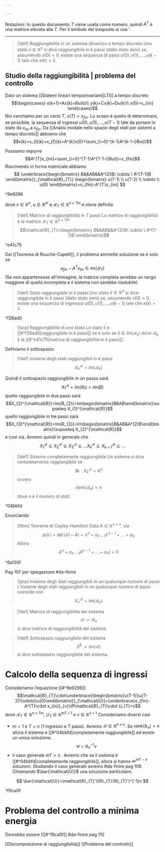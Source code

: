 ```yaml
---

---
```

Notazioni:
In questo documento $T$ viene usata come numero, quindi $A^{T}$ è una matrice elevata alla $T$. Per il simbolo del trasposto si usa $'$.

--- 

>[!def] Raggiungibilità in un sistema dinamico a tempo discreto
>Uno stato $\bar x \in \mathbb{R}^{n}$ si dice raggiungibile in $k$ passi (dallo stato zero) se, assumendo $x(0)=0$, esiste una sequenza di passi $u(0),u(1),\ldots,u(k-1)$ tale che $x(k)=\bar x$.

## Studio della raggiungibilità | problema del controllo
Dato un sistema [[Sistemi lineari tempoinvarianti|LTI]] a tempo discreto
$$\begin{cases}
x(k+1)=Ax(k)+Bu(k)\\ 
y(k)=Cx(k)+Du(k)\\
x(0)=x_{ini}
\end{cases}$$
Noi cerchiamo per un certo $T$, $x(T)=x_{fin}$. 
Lo scopo è quello di determinare, se possibile, la sequenza di ingressi $u(0),u(1),\ldots,u(T-1)$ tale da portare lo stato da $x_{ini}$ a $x_{fin}$.
Da [[Analisi modale nello spazio degli stati per sistemi a tempo discreto]] abbiamo che
$$x(k)=x_{l}(k)+x_{f}(k)=A^{k}x(0)+\sum_{i=0}^{k-1}A^{k-1-i}Bu(i)$$

Possiamo imporre $$A^{T}x_{ini}+\sum_{i=0}^{T-1}A^{T-1-i}Bu(t)=x_{fin}$$
Riscrivendo in forma matriciale abbiamo
$$
\underbrace{\begin{bmatrix}
B&&AB&&A^{2}B\ \cdots \ A^{T-1}B
\end{bmatrix}}_{\mathcal{R}_{T}}
\begin{bmatrix}
u(T-1) \\ u(T-2) \\ \vdots  \\ u(0)
\end{bmatrix}=x_{fin}-A^{T}x_{ini}
$$

^9e9296

dove $x\in \mathbb{R}^{n}$, $u\in \mathbb{R}^{m}$ e $\mathcal{R}_{T}\in \mathbb{R}^{n\times Tm}$ e viene definita

>[!def] Matrice di raggiungibilità in $T$ passi
>La matrice di raggiungibilità è la matrice $\mathcal{R}_{T}\in \mathbb{R}^{n\times Tm}$
>$$\mathcal{R}_{T}=\begin{bmatrix}
B&&AB&&A^{2}B\ \cdots \ A^{T-1}B
\end{bmatrix}$$

^e41c75

Dal [[Teorema di Rouchè-Capelli]], il problema ammette soluzione se e solo se 
$$x_{fin}-A^{T}x_{ini}\in Im(\mathcal{R}_{T})$$
(Se non appartenesse all’immagine, la matrice completa avrebbe un rango maggiore di quella incompleta e il sistema non sarebbe risolubile)

>[!def] Stato raggiungibile in $k$ passi
>Uno stato $\bar x\in \mathbb{R}^{n}$ si dice raggiungibile in $k$ passi (dallo stato zero) se, assumendo $x(0)=0$, esiste una sequenza di ingressui $u(0), u(1),\ldots,u(k-1)$ tale che $x(k)=\bar x$.

^f26ad0

>[!prp] Raggiungibilità di uno stato
>Lo stato $\bar x$ è [[#^f26ad0|raggiungibile in $k$ passi]]  se e solo se $\bar x\in Im(\mathcal{R}_{k})$ dove $\mathcal{R}_{k}$ è la [[#^e41c75|matrice di raggiungibilità in $k$ passi]].

Definiamo il sottospazio
>[!def] Insieme degli stati raggiungibili in $k$ passi
$$X_{k}^{\mathcal{R}}=Im(\mathcal{R}_{k})$$

Quindi il sottospazio raggiungibile in un passo sarà 
$$X_{1}^{\mathcal{R}}=Im(R_{1})=Im(B)$$quello raggiungibile in due passi sarà
$$X_{2}^{\mathcal{R}}=Im(R_{2})=Im\begin{bmatrix}B&AB\end{bmatrix}\supseteq X_{1}^{\mathcal{R}}$$
quello raggiungibile in tre passi sarà
$$X_{3}^{\mathcal{R}}=Im(R_{3})=Im\begin{bmatrix}B&AB&A^{2}B\end{bmatrix}\supseteq X_{2}^{\mathcal{R}}$$
e così via.
Avremo quindi in generale che 
$$X_{1}^{\mathcal{R}}\subseteq X_{2}^{\mathcal{R}}\subseteq X_{3}^{\mathcal{R}}\subseteq\ldots X_{k}^{\mathcal{R}}\subseteq X_{k+1}^{\mathcal{R}}\subseteq \ldots$$

>[!def] Sistema completamente raggiungibile
>Un sistema si dice completamente raggiungibile se $$\exists k:X_{k}^{\mathcal{R}}=\mathbb{R}^{n}$$
>ovvero $$rank(\mathcal{R}_{k})=n$$
>dove $n$ è il numero di stati.

^04bbfd

Enunciando

>[!thm] Teorema di Cayley-Hamilton
>Data $A\in \mathbb{R}^{n\times n}$, sia $$p(\lambda)=\det(\lambda I-A)=\lambda^{n}+\alpha_{n-1}\lambda^{n-1}+\ldots +\alpha_{0}$$
>Allora $$A^{n}+\alpha_{n-1}A^{n-1}+\ldots+\alpha_{0}I=0$$

^6af30f

Pag 107 per spiegazione #da-finire 

>[!prp] Insieme degli stati raggiungibili in un qualunque numero di passi
>L’insieme degli stati raggiungibili in un qualunque numero di passi coincide con $$X_{n}^{\mathcal{R}}=Im(\mathcal{R}_{n})$$

>[!def] Matrice di raggiungibilità del sistema
>$$\mathcal{R}:=\mathcal{R}_{n}$$ si dice matrice di raggiungibilità del sistema.

>[!def] Sottospazio raggiungibile del sistema
>$$X^{R}:=Im (\mathcal{R})$$
>si dice sottospazio raggiungibile del sistema.

# Calcolo della sequenza di ingressi
Consideriamo l’equazione [[#^9e9296]]
$$\mathcal{R}_{T}\cdot\underbrace{\begin{bmatrix}u(T-1)\\u(T-2)\\\vdots\\u(0)\end{bmatrix}}_{\mathcal{U}}=\underbrace{x_{fin}-A^{T}\cdot x_{in}}_{v}\iff\mathcal{R}_{T}\cdot U_{T}=v$$
dove $\mathcal{R}_{T}\in \mathbb{R}^{n\times Tm}$, $U_{T}\in \mathbb{R}^{mT\times 1}$ e $v\in \mathbb{R}^{n\times 1}$
Consideriamo diversi casi
- $m=1$ e $T=n$ ($1$ ingresso e $T$ passi). Avremo $\mathcal{R}\in \mathbb{R}^{n\times n}$. Se $rank(\mathbb{R}_{n})=n$ allora il sistema è [[#^04bbfd|completamente raggiungibile]] ed esiste un unica soluzione.$$\mathcal{U}=\mathbb{R}_{n}^{-1}v$$
- il caso generale $mT>n$ . Avremo che se il sistema è [[#^04bbfd|completamente raggiungibile]], allora si hanno $\infty^{mT-n}$ soluzioni.
Studiando il caso generale avremo
#da-finire pag 109
Chiamando $\bar{\mathcal{U}}$ una soluzione particolare,

$$
\bar{\mathcal{U}}=\mathcal{R}_{T}'({R}_{T}{R}_{T}')^{-1}v
$$

^f9ca0f

# Problema del controllo a minima energia
Dovrebbe essere ![[#^f9ca0f]]
#da-finire pag 110

[[Decomposizione di raggiungibilità]]
[[Problema del controllo]]